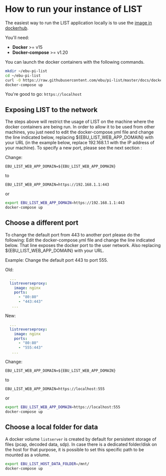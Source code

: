 # How to run your instance of LIST

The easiest way to run the LIST application locally is to use the [image in dockerhub](https://hub.docker.com/r/ebutech/pi-list/).

You'll need:

- **Docker** >= v15
- **Docker-compose** >= v1.20


You can launch the docker containers with the following commands.

```sh
mkdir ~/ebu-pi-list
cd ~/ebu-pi-list
curl -O https://raw.githubusercontent.com/ebu/pi-list/master/docs/docker-compose.yml
docker-compose up
```

You're good to go: `https://localhost`

## Exposing LIST to the network

The steps above will restrict the usage of LIST on the machine where the docker containers are being run. In order to allow it to be used from other machines, you just need to edit the docker-compose.yml file and change the line indicated below, replacing ${EBU_LIST_WEB_APP_DOMAIN} with your URL (in the example below, replace 192.168.1.1 with the IP address of your machine). To specify a new port, please see the next section :

Change:

```EBU_LIST_WEB_APP_DOMAIN=${EBU_LIST_WEB_APP_DOMAIN}```

to

```EBU_LIST_WEB_APP_DOMAIN=https://192.168.1.1:443```

or

```sh
export EBU_LIST_WEB_APP_DOMAIN=https://192.168.1.1:443
docker-compose up
```

## Choose a different port

To change the default port from 443 to another port please do the following:
Edit the docker-compose.yml file and change the line indicated below. That line exposes the docker port to the user network.
Also replacing ${EBU_LIST_WEB_APP_DOMAIN} with your URL.


Example: Change the default port 443 to port 555.

Old:
``` yml
  ...
  listreverseproxy:
    image: nginx
    ports:
      - "80:80"
      - "443:443"
   ...
```
New:
``` yml
  ...
  listreverseproxy:
    image: nginx
    ports:
      - "80:80"
      - "555:443"
   ...
```

Change:

```EBU_LIST_WEB_APP_DOMAIN=${EBU_LIST_WEB_APP_DOMAIN}```

to

```EBU_LIST_WEB_APP_DOMAIN=https://localhost:555```

or

```sh
export EBU_LIST_WEB_APP_DOMAIN=https://localhost:555
docker-compose up
```

## Choose a local folder for data

A docker volume `listserver` is created by default for persistent storage of files (pcap, decoded data, sdp). In case there is a dedicated folder/disk on the host for that purpose, it is possible to set this specific path to be mounted as a volume.

```sh
export EBU_LIST_HOST_DATA_FOLDER=/mnt/
docker-compose up
```
